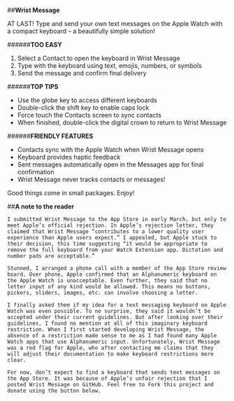 ##**Wrist Message**

AT LAST! Type and send your own text messages on the Apple Watch with a compact keyboard – a beautifully simple solution!

######**TOO EASY**
1. Select a Contact to open the keyboard in Wrist Message
2. Type with the keyboard using text, emojis, numbers, or symbols
3. Send the message and confirm final delivery


######**TOP TIPS**
* Use the globe key to access different keyboards
* Double-click the shift key to enable caps lock
* Force touch the Contacts screen to sync contacts
* When finished, double-click the digital crown to return to Wrist Message


######**FRIENDLY FEATURES**
* Contacts sync with the Apple Watch when Wrist Message opens
* Keyboard provides haptic feedback
* Sent messages automatically open in the Messages app for final confirmation
* Wrist Message never tracks contacts or messages!

Good things come in small packages. Enjoy!



##**A note to the reader**

	I submitted Wrist Message to the App Store in early March, but only to meet Apple’s official rejection. In Apple’s rejection letter, they claimed that Wrist Message “contributes to a lower quality user experience than Apple users expect.” I appealed, but Apple stuck to their decision, this time suggesting “it would be appropriate to remove the full keyboard from your Watch Extension app. Dictation and number pads are acceptable.”

	Stunned, I arranged a phone call with a member of the App Store review board. Over phone, Apple confirmed that an Alphanumeric keyboard on the Apple Watch is unacceptable. Even further, they said that no letter input of any kind would be allowed. This means no buttons, pickers, sliders, images, etc. can involve choosing a letter.

	I finally asked them if my idea for a text messaging keyboard on Apple Watch was even possible. To no surprise, they said it wouldn’t be accepted under their current guidelines. But after looking over their guidelines, I found no mention at all of this imaginary keyboard restriction. When I first started developing Wrist Message, the absence of a restriction made sense to me as I had found many Apple Watch apps that use Alphanumeric input. Unfortunately, Wrist Message was a red flag for Apple, who after contacting me claims that they will adjust their documentation to make keyboard restrictions more clear.

	For now, don’t expect to find a keyboard that sends text messages on the App Store. It was because of Apple’s unfair rejection that I posted Wrist Message on GitHub. Feel free to Fork this project and donate using the button below.
